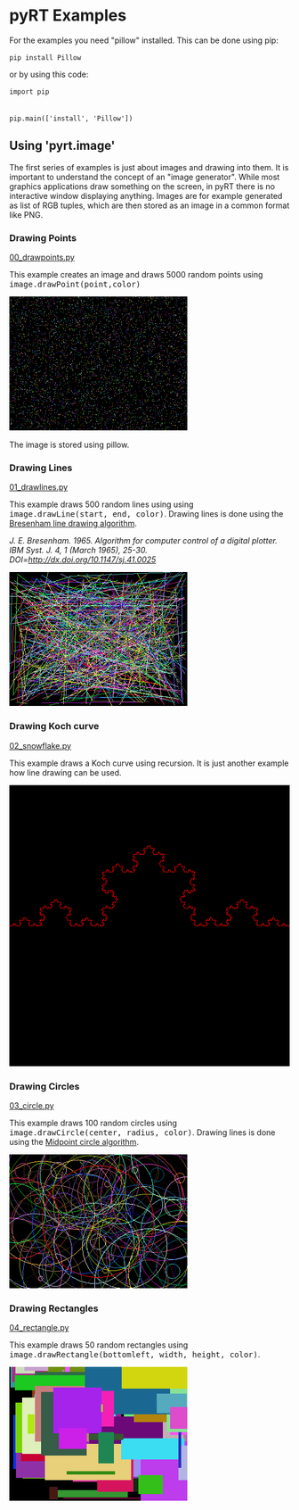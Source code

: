 # pyRT Examples

For the examples you need "pillow" installed. This can be done using pip:

    pip install Pillow
    
or by using this code:

    import pip
    
    
    pip.main(['install', 'Pillow'])

## Using 'pyrt.image'

The first series of examples is just about images and drawing into them.
It is important to understand the concept of an "image generator". 
While most graphics applications draw something on the screen, in pyRT there is no interactive window displaying anything.
Images are for example generated as list of RGB tuples, which are then stored as an image in a common format like PNG. 

### Drawing Points

[00_drawpoints.py](00_drawpoints.py)

This example creates an image and draws 5000 random points using <span style="font-family:Monospace;">image.drawPoint(point,color)</span>

![Example 01](00.png)

The image is stored using pillow.

### Drawing Lines

[01_drawlines.py](01_drawlines.py)

This example draws 500 random lines using using <span style="font-family:Monospace;">image.drawLine(start, end, color)</span>. Drawing lines is done using the <a href="https://en.wikipedia.org/wiki/Bresenham%27s_line_algorithm" target="_blank">Bresenham line drawing algorithm</a>.

<cite>J. E. Bresenham. 1965. Algorithm for computer control of a digital plotter. IBM Syst. J. 4, 1 (March 1965), 25-30. DOI=http://dx.doi.org/10.1147/sj.41.0025</cite>

![Example 01](01.png)

### Drawing Koch curve

[02_snowflake.py](02_snowflake.py)

This example draws a Koch curve using recursion. It is just another example how line drawing can be used.

![Example 01](02.png)


### Drawing Circles

[03_circle.py](03_circle.py)

This example draws 100 random circles using  <span style="font-family:Monospace;">image.drawCircle(center, radius, color)</span>. Drawing lines is done using the <a href="https://en.wikipedia.org/wiki/Midpoint_circle_algorithm" target="_blank">Midpoint circle algorithm</a>.

![Example 01](03.png)

### Drawing Rectangles

[04_rectangle.py](04_rectangle.py)

This example draws 50 random rectangles using <span style="font-family:Monospace;">image.drawRectangle(bottomleft, width, height, color)</span>.

![Example 01](04.png)





